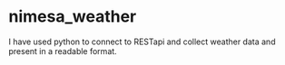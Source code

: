 # nimesa_weather

 I have used python to connect to RESTapi and collect weather data and present in a readable format.
